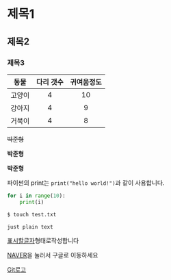 # 제목1

## 제목2

### 제목3

>
>
>>
>>
>>>
>>>
>>>>
>>>>
>>>>>



|  동물  | 다리 갯수 | 귀여움정도 |
| :----: | :-------: | :--------: |
| 고양이 |     4     |     10     |
| 강아지 |     4     |     9      |
| 거북이 |     4     |     8      |

~~박준형~~

**박준형**

__박준형__



파이썬의 print는 `print("hello world!")`과 같이 사용합니다. 

```python
for i in range(10):
    print(i)    
```

```bash
$ touch test.txt
```



```
just plain text
```



[표시할글자](이동할주소)형태로작성합니다

[NAVER](https://naver.com)을 눌러서 구글로 이동하세요



[Git로고](https://mblogthumb-phinf.pstatic.net/20141204_276/firstgjp_14176838057819gNtv_JPEG/___.jpg?type=w2)

